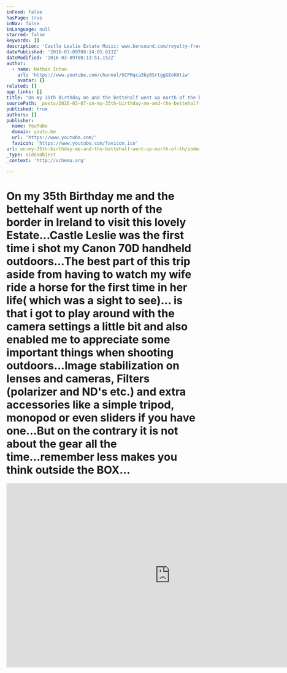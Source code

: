 ```yaml
---
inFeed: false
hasPage: true
inNav: false
inLanguage: null
starred: false
keywords: []
description: 'Castle Leslie Estate Music: www.bensound.com/royalty-free-music'
datePublished: '2016-03-09T08:14:05.613Z'
dateModified: '2016-03-09T08:13:51.152Z'
author:
  - name: Nathan Inton
    url: 'https://www.youtube.com/channel/UCPRqca3by0SrtggGEoKHtiw'
    avatar: {}
related: []
app_links: []
title: "On my 35th Birthday me and the bettehalf went up north of the border in Ireland to visit this lovely Estate...Castle Leslie was the first time i shot my Canon 70D handheld outdoors...The best part of this trip aside from having to watch my wife ride a horse for the first time in her life( which was a sight to see)... is that i got to play around with the camera settings a little bit and also enabled me to appreciate some important things when shooting outdoors...Image stabilization on lenses and cameras, Filters (polarizer and ND's etc.) and extra accessories like a simple tripod, monopod or even sliders if you have one...But on the contrary it is not about the gear all the time...remember less makes you think outside the BOX...\_"
sourcePath: _posts/2016-03-07-on-my-35th-birthday-me-and-the-bettehalf-went-up-north-of-th.md
published: true
authors: []
publisher:
  name: YouTube
  domain: youtu.be
  url: 'https://www.youtube.com/'
  favicon: 'https://www.youtube.com/favicon.ico'
url: on-my-35th-birthday-me-and-the-bettehalf-went-up-north-of-th/index.html
_type: VideoObject
_context: 'http://schema.org'

---
```

# On my 35th Birthday me and the bettehalf went up north of the border in Ireland to visit this lovely Estate...Castle Leslie was the first time i shot my Canon 70D handheld outdoors...The best part of this trip aside from having to watch my wife ride a horse for the first time in her life( which was a sight to see)... is that i got to play around with the camera settings a little bit and also enabled me to appreciate some important things when shooting outdoors...Image stabilization on lenses and cameras, Filters (polarizer and ND's etc.) and extra accessories like a simple tripod, monopod or even sliders if you have one...But on the contrary it is not about the gear all the time...remember less makes you think outside the BOX... 

<iframe src="https://cdn.embedly.com/widgets/media.html?src=https%3A%2F%2Fwww.youtube.com%2Fembed%2F_I0WxY34aUc%3Ffeature%3Doembed&amp;url=https%3A%2F%2Fwww.youtube.com%2Fwatch%3Fv%3D_I0WxY34aUc%26feature%3Dyoutu.be&amp;image=https%3A%2F%2Fi.ytimg.com%2Fvi%2F_I0WxY34aUc%2Fhqdefault.jpg&amp;key=b7d04c9b404c499eba89ee7072e1c4f7&amp;type=text%2Fhtml&amp;schema=youtube" width="854" height="480" scrolling="no" frameborder="0" allowfullscreen="allowfullscreen" style=""></iframe>